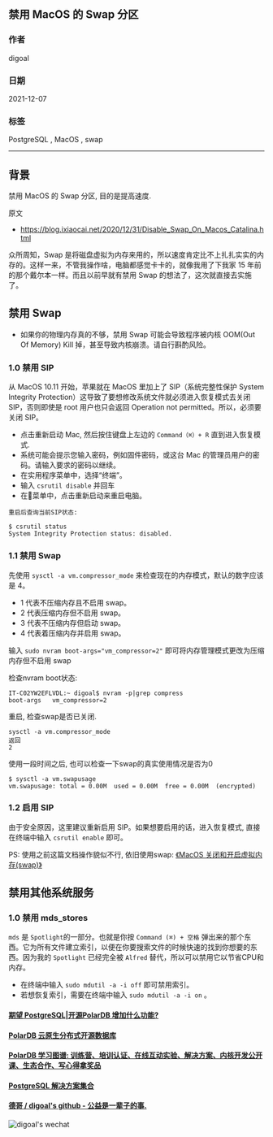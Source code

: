 ## 禁用 MacOS 的 Swap 分区  
    
### 作者    
digoal    
    
### 日期    
2021-12-07    
    
### 标签    
PostgreSQL , MacOS , swap    
    
----    
    
## 背景    
禁用 MacOS 的 Swap 分区, 目的是提高速度.      
  
原文  
- https://blog.ixiaocai.net/2020/12/31/Disable_Swap_On_Macos_Catalina.html  
  
众所周知，Swap 是将磁盘虚拟为内存来用的，所以速度肯定比不上扎扎实实的内存的。这样一来，不管我操作啥，电脑都感觉卡卡的，就像我用了下我家 15 年前的那个戴尔本一样。而且以前早就有禁用 Swap 的想法了，这次就直接去实施了。  
  
## 禁用 Swap  
- 如果你的物理内存真的不够，禁用 Swap 可能会导致程序被内核 OOM(Out Of Memory) Kill 掉，甚至导致内核崩溃。请自行斟酌风险。  
  
### 1.0 禁用 SIP  
从 MacOS 10.11 开始，苹果就在 MacOS 里加上了 SIP（系统完整性保护 System Integrity Protection）这导致了要想修改系统文件就必须进入恢复模式去关闭 SIP，否则即使是 root 用户也只会返回 Operation not permitted。所以，必须要关闭 SIP。  
  
- 点击重新启动 Mac,  然后按住键盘上左边的 `Command（⌘）+ R` 直到进入恢复模式.     
- 系统可能会提示您输入密码，例如固件密码，或这台 Mac 的管理员用户的密码。请输入要求的密码以继续。  
- 在实用程序菜单中，选择“终端”。  
- 输入 `csrutil disable` 并回车  
- 在菜单中，点击重新启动来重启电脑。  
  
```
重启后查询当前SIP状态:  

$ csrutil status
System Integrity Protection status: disabled.
```
  
### 1.1 禁用 Swap  
先使用 `sysctl -a vm.compressor_mode` 来检查现在的内存模式，默认的数字应该是 4。  
- 1 代表不压缩内存且不启用 swap。  
- 2 代表压缩内存但不启用 swap。  
- 3 代表不压缩内存但启动 swap。  
- 4 代表着压缩内存并启用 swap。  
  
输入 `sudo nvram boot-args="vm_compressor=2"` 即可将内存管理模式更改为压缩内存但不启用 swap  
   
检查nvram boot状态:   
```
IT-C02YW2EFLVDL:~ digoal$ nvram -p|grep compress
boot-args	vm_compressor=2
```
  
重启, 检查swap是否已关闭.    
```
sysctl -a vm.compressor_mode
返回
2
```
  
使用一段时间之后, 也可以检查一下swap的真实使用情况是否为0   
```
$ sysctl -a vm.swapusage
vm.swapusage: total = 0.00M  used = 0.00M  free = 0.00M  (encrypted)
```
  
### 1.2 启用 SIP  
由于安全原因，这里建议重新启用 SIP。如果想要启用的话，进入恢复模式, 直接在终端中输入 `csrutil enable` 即可。  
  
PS: 使用之前这篇文档操作貌似不行, 依旧使用swap: [《MacOS 关闭和开启虚拟内存(swap)》](../202111/20211103_01.md)  
  
## 禁用其他系统服务  
### 1.0 禁用 mds_stores  
`mds` 是 `Spotlight`的一部分。也就是你按 `Command (⌘) + 空格` 弹出来的那个东西。它为所有文件建立索引，以便在你要搜索文件的时候快速的找到你想要的东西。因为我的 `Spotlight` 已经完全被 `Alfred` 替代，所以可以禁用它以节省CPU和内存。  
  
- 在终端中输入 `sudo mdutil -a -i off` 即可禁用索引。   
- 若想恢复索引，需要在终端中输入 `sudo mdutil -a -i on` 。  
  
  
#### [期望 PostgreSQL|开源PolarDB 增加什么功能?](https://github.com/digoal/blog/issues/76 "269ac3d1c492e938c0191101c7238216")
  
  
#### [PolarDB 云原生分布式开源数据库](https://github.com/ApsaraDB "57258f76c37864c6e6d23383d05714ea")
  
  
#### [PolarDB 学习图谱: 训练营、培训认证、在线互动实验、解决方案、内核开发公开课、生态合作、写心得拿奖品](https://www.aliyun.com/database/openpolardb/activity "8642f60e04ed0c814bf9cb9677976bd4")
  
  
#### [PostgreSQL 解决方案集合](../201706/20170601_02.md "40cff096e9ed7122c512b35d8561d9c8")
  
  
#### [德哥 / digoal's github - 公益是一辈子的事.](https://github.com/digoal/blog/blob/master/README.md "22709685feb7cab07d30f30387f0a9ae")
  
  
![digoal's wechat](../pic/digoal_weixin.jpg "f7ad92eeba24523fd47a6e1a0e691b59")
  
